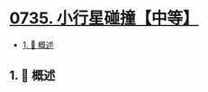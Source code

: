 # [0735. 小行星碰撞【中等】](https://github.com/Tdahuyou/TNotes.leetcode/tree/main/notes/0735.%20%E5%B0%8F%E8%A1%8C%E6%98%9F%E7%A2%B0%E6%92%9E%E3%80%90%E4%B8%AD%E7%AD%89%E3%80%91)

<!-- region:toc -->

- [1. 📝 概述](#1--概述)

<!-- endregion:toc -->

## 1. 📝 概述
